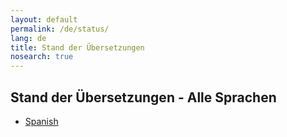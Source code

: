 ```yaml
---
layout: default
permalink: /de/status/
lang: de
title: Stand der Übersetzungen
nosearch: true
---
```


## Stand der Übersetzungen - Alle Sprachen

- [Spanish]({{site.baseurl}}/es/status/)
